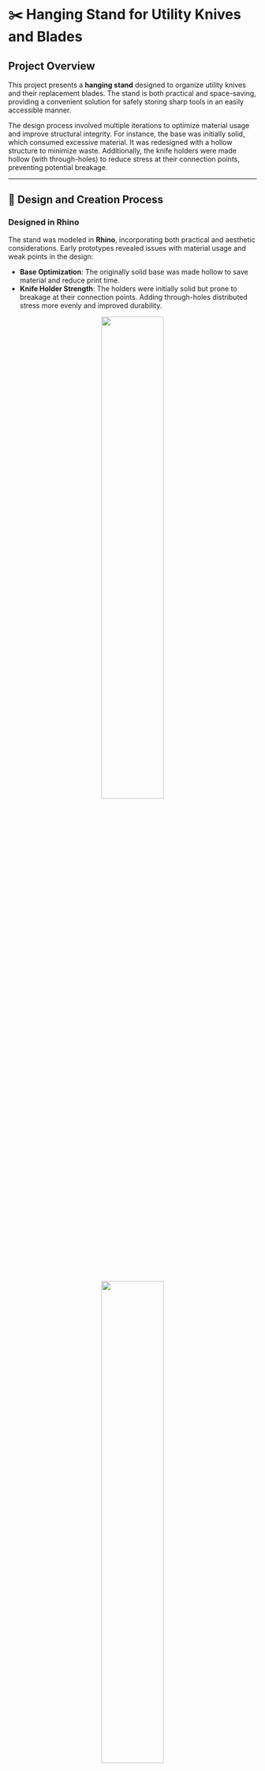 # ✂️ Hanging Stand for Utility Knives and Blades

## Project Overview

This project presents a **hanging stand** designed to organize utility knives and their replacement blades. The stand is both practical and space-saving, providing a convenient solution for safely storing sharp tools in an easily accessible manner.  

The design process involved multiple iterations to optimize material usage and improve structural integrity. For instance, the base was initially solid, which consumed excessive material. It was redesigned with a hollow structure to minimize waste. Additionally, the knife holders were made hollow (with through-holes) to reduce stress at their connection points, preventing potential breakage.

---

## 🎨 Design and Creation Process

### Designed in Rhino
The stand was modeled in **Rhino**, incorporating both practical and aesthetic considerations. Early prototypes revealed issues with material usage and weak points in the design:  
- **Base Optimization**: The originally solid base was made hollow to save material and reduce print time.  
- **Knife Holder Strength**: The holders were initially solid but prone to breakage at their connection points. Adding through-holes distributed stress more evenly and improved durability.

<p align="center">
    <img src="(https://github.com/user-attachments/assets/206bce66-3c08-459b-af4a-7202fbf7e5f5)"  width="50%" height="50%"/>
    <img src="(https://github.com/user-attachments/assets/ca5af99a-630b-4a2a-9401-2ebfd732bc7d)"  width="50%" height="50%"/>
</p>


### Printed with Prusa
The optimized design was printed on a **Prusa 3D printer** using **PrusaSlicer**. Due to the stand’s size and complexity, the printing process took approximately **8 hours**.

<div align="center">
📽️ Printing Process Time-Lapse: 

 <video src=https://github.com/user-attachments/assets/019a1bd2-8ede-4964-be4b-fc806455b134 controls></video>

</div>

---

## 📸 Final Result

The final product is a robust and functional hanging stand that can hold multiple utility knives and blade packs securely. It’s ideal for workshops, offices, or hobby spaces where organization and accessibility are key. The updated design ensures material efficiency and long-term durability.

<div align="center">
📷 Photo of the Finished Stand:

</div>

---

## 🚀 How to Use

1. Download the STL file and load it into your 3D slicer software.
2. Set up your printing parameters.  
   - *Note: Due to the size, ensure your printer bed is large enough.*  
3. Print the model (approx. **8 hours printing time**).  
4. Mount the stand in a suitable location using screws or adhesive.

---

## 🛠️ Future Improvements

- **Strength and Rigidity Analysis**: Perform stress and stiffness calculations in **ANSYS Mechanical** to ensure the stand's reliability under load.  
- **Adding Chamfers**: Introduce chamfers in the design for better aesthetics, improved ergonomics, and reduced stress concentrations.  
- **Customizable Hooks**: Add adjustable or modular hooks to accommodate a wider range of tools (e.g., scissors, rulers).  
- **Modular Design**: Explore a sectional design for easier printing and assembly.  
- **Material Experimentation**: Test alternative materials for enhanced strength and flexibility.

